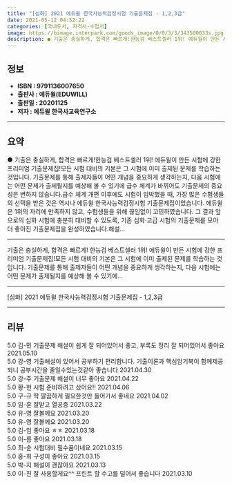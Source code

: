 ```yaml
---
title: "[심화] 2021 에듀윌 한국사능력검정시험 기출문제집 - 1,2,3급"
date: 2021-05-12 04:52:22
categories: [국내도서, 자격서-수험서]
image: https://bimage.interpark.com/goods_image/0/0/3/3/343500033s.jpg
description: ● 기출은 충실하게, 합격은 빠르게!한능검 베스트셀러 1위! 에듀윌이 만든 시험에 강한 프리미엄 기출문제집!모든 시험 대비의 기본은 그 시험에 이미 출제된 문제를 학습하는 것입니다. 기출문제를 통해 출제자들이 어떤 개념을 중요하게 생각하는지, 다음 시험에는 어떤 문제가 출제될지를 예상
---
```


## **정보**

- **ISBN : 9791136007650**
- **출판사 : 에듀윌(EDUWILL)**
- **출판일 : 20201125**
- **저자 : 에듀윌 한국사교육연구소**

------



## **요약**

●  기출은 충실하게, 합격은 빠르게!한능검 베스트셀러 1위! 에듀윌이 만든 시험에 강한 프리미엄 기출문제집!모든 시험 대비의 기본은 그 시험에 이미 출제된 문제를 학습하는 것입니다. 기출문제를 통해 출제자들이 어떤 개념을 중요하게 생각하는지, 다음 시험에는 어떤 문제가 출제될지를 예상해 볼 수 있기에 급수 체계가 바뀌어도 기출문제의 중요성은 변하지 않습니다.급수 체계 개편 이후에도 시험이 임박했을 때, 가장 많은 수험생들의 선택을 받은 것은 역시나 에듀윌 한국사능력검정시험 기출문제집이었습니다.  에듀윌은 1위의 자리에 만족하지 않고, 수험생들을 위해 끊임없이 고민하였습니다. 그 결과 앞으로의 심화 시험에 충분히 대비할 수 있도록, 기존 심화·고급 시험의 기출문제를 모아 더 좋아진 기출문제집을 완성하였습니다.해설...

------

기출은 충실하게, 합격은 빠르게!
한능검 베스트셀러 1위! 에듀윌이 만든 시험에 강한 프리미엄 기출문제집!모든 시험 대비의 기본은 그 시험에 이미 출제된 문제를 학습하는 것입니다. 기출문제를 통해 출제자들이 어떤 개념을 중요하게 생각하는지, 다음 시험에는 어떤 문제가 출제될지를 예상해 볼 수 있기에... 

------


[심화] 2021 에듀윌 한국사능력검정시험 기출문제집 - 1,2,3급 

------


## **리뷰** 

5.0 김-민 기출문제 해설이 쉽게 잘 되어있어서 좋고, 부록도 정리 잘 되어있어서 좋아요 2021.05.10 <br/>5.0 강-영 기출해설이 있어서 공부하기 편리합니다. 기출이론과 핵심암기북이 함께제공되니 공부시간을 줄일수있는것같아 좋습니다 2021.04.30 <br/>5.0 강-주 기출문제 해설이 너무 좋아요 2021.04.22 <br/>5.0 황-현 시험 준비하려고 샀어요!! 2021.04.06 <br/>5.0 구-규 딱 깔끔하게 필요한것만 들어가서 좋네요 2021.04.02 <br/>5.0 임-훈 잘받고
열공중 2021.03.22 <br/>5.0 유-영 잘볼께요 2021.03.20 <br/>5.0 유-영 잘볼께요 2021.03.20 <br/>5.0 김-임 좋아요 ㅎㅎ 2021.03.18 <br/>5.0 이-름 좋아요 2021.03.18 <br/>5.0 최-순 시험대비 필수품이네요 2021.03.15 <br/>5.0 홍-희 구성이 좋아요 2021.03.15 <br/>5.0 박-지 해설이 괜찮아요 2021.03.13 <br/>5.0 이-진 잘 사용할게요^^
프린트 할 수고를 덜어서 좋습니다 2021.03.10 <br/>